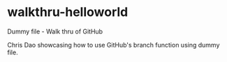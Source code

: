 # walkthru-helloworld
Dummy file - Walk thru of GitHub

Chris Dao showcasing how to use GitHub's branch function using dummy file. 
